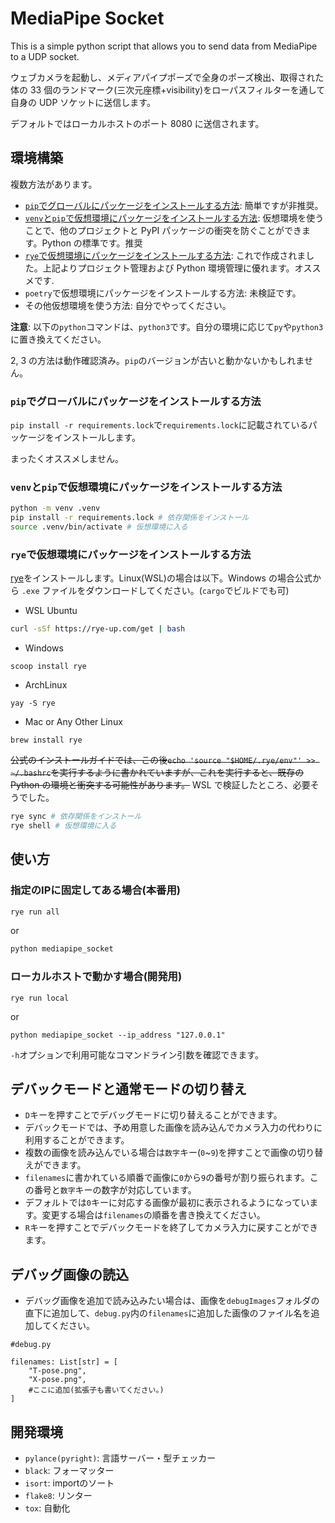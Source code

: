 # MediaPipe Socket

This is a simple python script that allows you to send data from MediaPipe to a UDP socket.

ウェブカメラを起動し、メディアパイプポーズで全身のポーズ検出、取得された体の 33 個のランドマーク(三次元座標+visibility)をローパスフィルターを通して自身の UDP ソケットに送信します。

デフォルトではローカルホストのポート 8080 に送信されます。

## 環境構築

複数方法があります。

- [`pip`でグローバルにパッケージをインストールする方法](#pipでグローバルにパッケージをインストールする方法): 簡単ですが非推奨。
- [`venv`と`pip`で仮想環境にパッケージをインストールする方法](#venvとpipで仮想環境にパッケージをインストールする方法): 仮想環境を使うことで、他のプロジェクトと PyPI パッケージの衝突を防ぐことができます。Python の標準です。推奨
- [`rye`で仮想環境にパッケージをインストールする方法](#ryeで仮想環境にパッケージをインストールする方法): これで作成されました。上記よりプロジェクト管理および Python 環境管理に優れます。オススメです.
- `poetry`で仮想環境にパッケージをインストールする方法: 未検証です。
- その他仮想環境を使う方法: 自分でやってください。

**注意**: 以下の`python`コマンドは、`python3`です。自分の環境に応じて`py`や`python3`に置き換えてください。

2, 3 の方法は動作確認済み。`pip`のバージョンが古いと動かないかもしれません。

### `pip`でグローバルにパッケージをインストールする方法

`pip install -r requirements.lock`で`requirements.lock`に記載されているパッケージをインストールします。

まったくオススメしません。

### `venv`と`pip`で仮想環境にパッケージをインストールする方法

```bash
python -m venv .venv
pip install -r requirements.lock # 依存関係をインストール
source .venv/bin/activate # 仮想環境に入る
```

### `rye`で仮想環境にパッケージをインストールする方法

[rye](https://rye-up.com/guide/installation/)をインストールします。Linux(WSL)の場合は以下。Windows の場合公式から `.exe` ファイルをダウンロードしてください。(`cargo`でビルドでも可)

- WSL Ubuntu

```bash
curl -sSf https://rye-up.com/get | bash
```

- Windows
```pwsh
scoop install rye
```

- ArchLinux

```
yay -S rye
```

- Mac or Any Other Linux
```
brew install rye
```

~~公式のインストールガイドでは、この後`echo 'source "$HOME/.rye/env"' >> ~/.bashrc`を実行するように書かれていますが、これを実行すると、既存の Python の環境と衝突する可能性があります。~~ WSL で検証したところ、必要そうでした。

```bash
rye sync # 依存関係をインストール
rye shell # 仮想環境に入る
```

## 使い方

### 指定のIPに固定してある場合(本番用)

```bash
rye run all
```

or

```bash
python mediapipe_socket
```

### ローカルホストで動かす場合(開発用)

```
rye run local
```

or

```
python mediapipe_socket --ip_address "127.0.0.1"
```

`-h`オプションで利用可能なコマンドライン引数を確認できます。

## デバックモードと通常モードの切り替え

- `D`キーを押すことでデバッグモードに切り替えることができます。
- デバックモードでは、予め用意した画像を読み込んでカメラ入力の代わりに利用することができます。
- 複数の画像を読み込んでいる場合は`数字`キー(`0`~`9`)を押すことで画像の切り替えができます。
- `filenames`に書かれている順番で画像に`0`から`9`の番号が割り振られます。この番号と`数字`キーの数字が対応しています。
- デフォルトでは`0`キーに対応する画像が最初に表示されるようになっています。変更する場合は`filenames`の順番を書き換えてください。
- `R`キーを押すことでデバックモードを終了してカメラ入力に戻すことができます。

## デバッグ画像の読込

- デバッグ画像を追加で読み込みたい場合は、画像を`debugImages`フォルダの直下に追加して、`debug.py`内の`filenames`に追加した画像のファイル名を追加してください。
```
#debug.py

filenames: List[str] = [
    "T-pose.png",
    "X-pose.png",
    #ここに追加(拡張子も書いてください。)
]
```

## 開発環境

- `pylance(pyright)`: 言語サーバー・型チェッカー
- `black`: フォーマッター
- `isort`: importのソート
- `flake8`: リンター
- `tox`: 自動化
